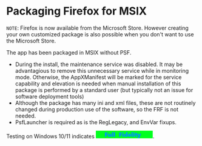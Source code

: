 # Packaging Firefox for MSIX

`NOTE`: Firefox is now available from the Microsoft Store.  However creating your own customized package is also possible when you don't want to use the Microsoft Store.

The app has been packaged in MSIX without PSF.
* During the install, the maintenance service was disabled.  It may be advantagious to remove this unnecessary service while in monitoring mode.  Otherwise, the AppXManifest will be marked for the service capability and elevation is needed when manual installation of this package is performed by a standard user (but typically not an issue for software deployment tools)
* Although the package has many ini and xml files, these are not routinely changed during production use of the software, so the FRF is not needed.
* PsfLauncher is required as is the RegLegacy, and EnvVar fixups.


Testing on Windows 10/11 indicates [<img src="/media/CatFullFidelity.png" alt="Full Fidelity" />](/media/CatFullFidelity.png).  
